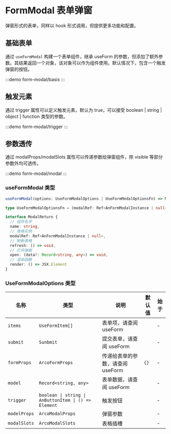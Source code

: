 # FormModal 表单弹窗

弹窗形式的表单，同样以 hook 形式调用，但提供更多功能和配置。

## 基础表单

通过 `useFormModal` 构建一个表单组件，继承 useForm 的参数，但添加了额外参数。其结果返回一个对象，该对象可以作为组件使用。默认情况下，包含一个触发弹窗的按钮。

:::demo form-modal/basis
:::

## 触发元素

通过 trigger 属性可以定义触发元素，默认为 true，可以接受 boolean | string | object | function 类型的参数。

:::demo form-modal/trigger
:::

## 参数透传

通过 modalProps/modalSlots 属性可以传递参数给弹窗组件，除 visible 等部分参数外均可透传。

:::demo form-modal/modal
:::

### useFormModal 类型

```ts
useFormModal(options: UseFormModalOptions | UseFormModalOptionsFn) => ModalReturn

type UseFormModalOptionsFn = (modalRef: Ref<AnFormModalInstance | null>) => UseFormModalOptions

interface ModalReturn {
  // 组件名字
  name: string,
  // 表格实例
  modalRef: Ref<AnFormModalInstance | null>,
  // 刷新表格
  refresh: () => void,
  // 打开弹窗
  open: (data?: Record<string, any>) => void,
  // 渲染函数
  render: () => JSX.Element
}
```

### UseFormModalOptions 类型

| 名称         | 类型                                                 | 说明                             | 默认值 | 始于 |
| ------------ | ---------------------------------------------------- | -------------------------------- | ------ | ---- |
| `items`      | `UseFormItem[]`                                      | 表单项，请查阅 useForm           |        | -    |
| `submit`     | `Sunbmit`                                            | 提交表单，请查阅 useForm         |        | -    |
| `formProps`  | `ArcoFormProps`                                      | 传递给表单的参数，请查阅 useForm | `{}`   | -    |
| `model`      | `Record<string, any>`                                | 表单数据，请查阅 useForm         |        | -    |
| `trigger`    | `boolean \| string \| AnButtonItem \| () => Element` | 触发按钮                         |        | -    |
| `modelProps` | `ArcoModalProps`                                     | 弹窗参数                         |        | -    |
| `modalSlots` | `ArcoModalSlots`                                     | 表格插槽                         |        | -    |
